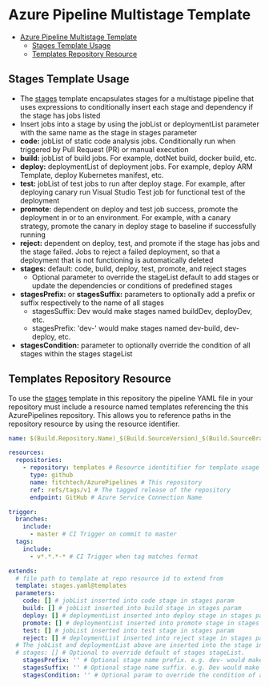 # Azure Pipeline Multistage Template

- [Azure Pipeline Multistage Template](#azure-pipeline-multistage-template)
  - [Stages Template Usage](#stages-template-usage)
  - [Templates Repository Resource](#templates-repository-resource)

## Stages Template Usage

- The [stages](../stages.yaml) template encapsulates stages for a multistage pipeline that uses expressions to conditionally insert each stage and dependency if the stage has jobs listed
- Insert jobs into a stage by using the jobList or deploymentList parameter with the same name as the stage in stages parameter
- **code:** jobList of static code analysis jobs. Conditionally run when triggered by Pull Request (PR) or manual execution
- **build:** jobList of build jobs. For example, dotNet build, docker build, etc.
- **deploy:** deploymentList of deployment jobs. For example, deploy ARM Template, deploy Kubernetes manifest, etc.
- **test:** jobList of test jobs to run after deploy stage. For example, after deploying canary run Visual Studio Test job for functional test of the deployment
- **promote:** dependent on deploy and test job success, promote the deployment in or to an environment. For example, with a canary strategy, promote the canary in deploy stage to baseline if successfully running
- **reject:** dependent on deploy, test, and promote if the stage has jobs and the stage failed. Jobs to reject a failed deployment, so that a deployment that is not functioning is automatically deleted
- **stages:** default: code, build, deploy, test, promote, and reject stages
  - Optional parameter to override the stageList default to add stages or update the dependencies or conditions of predefined stages
- **stagesPrefix:** or **stagesSuffix:** parameters to optionally add a prefix or suffix respectively to the name of all stages
  - stagesSuffix: Dev would make stages named buildDev, deployDev, etc.
  - stagesPrefix: 'dev-' would make stages named dev-build, dev-deploy, etc.
- **stagesCondition:** parameter to optionally override the condition of all stages within the stages stageList

## Templates Repository Resource

To use the [stages](../stages.yaml) template in this repository the pipeline YAML file in your repository must include a resource named templates referencing the this AzurePipelines repository. This allows you to reference paths in the repository resource by using the resource identifier.

```yaml
name: $(Build.Repository.Name)_$(Build.SourceVersion)_$(Build.SourceBranchName) # name is the format for $(Build.BuildNumber)

resources:
  repositories:
    - repository: templates # Resource identitifier for template usage
      type: github
      name: fitchtech/AzurePipelines # This repository
      ref: refs/tags/v1 # The tagged release of the repository
      endpoint: GitHub # Azure Service Connection Name

trigger:
  branches:
    include:
      - master # CI Trigger on commit to master
  tags:
    include:
      - v*.*.*-* # CI Trigger when tag matches format

extends:
  # file path to template at repo resource id to extend from
  template: stages.yaml@templates
  parameters:
    code: [] # jobList inserted into code stage in stages param
    build: [] # jobList inserted into build stage in stages param
    deploy: [] # deploymentList inserted into deploy stage in stages param
    promote: [] # deploymentList inserted into promote stage in stages param
    test: [] # jobList inserted into test stage in stages param
    reject: [] # deploymentList inserted into reject stage in stages param
  # The jobList and deploymentList above are inserted into the stage in stages matching the parameter name 
  # stages: [] # Optional to override default of stages stageList. 
    stagesPrefix: '' # Optional stage name prefix. e.g. dev- would make dev-build, dev-deploy, etc.
    stagesSuffix: '' # Optional stage name suffix. e.g. Dev would make buildDev, deployDev, etc.
    stagesCondition: '' # Optional param to override the condition of all stages
```
